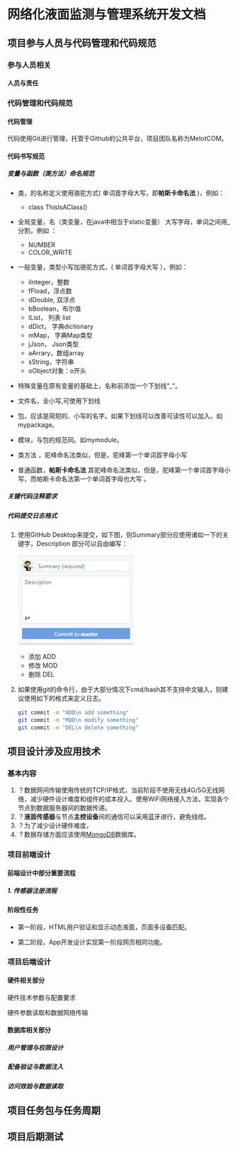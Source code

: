 # 网络化液面监测与管理系统开发文档

## 项目参与人员与代码管理和代码规范

### 参与人员相关

#### 人员与责任

### 代码管理和代码规范
#### 代码管理
代码使用Git进行管理，托管于Github的公共平台，项目团队名称为MeIotCOM。

#### 代码书写规范

##### 变量与函数（类方法）命名规范

- 类，的名称定义使用骆驼方式( 单词首字母大写，即**帕斯卡命名法**  )，例如：
  - class ThisIsAClass()
- 全局变量，名（类变量，在java中相当于static变量） 大写字母，单词之间用_分割，例如 ：
  -  NUMBER  
  -  COLOR_WRITE 
- 一般变量，类型小写加骆驼方式，( 单词首字母大写  ），例如：
  - iInteger，整数
  - fFload，浮点数
  - dDouble, 双浮点
  - bBoolean，布尔值
  - lList， 列表 list
  - dDict， 字典dictionary
  - mMap， 字典Map类型
  - jJson， Json类型
  - aArrary，数组array
  - sString，字符串
  - oObject对象：o开头 
- 特殊变量在原有变量的基础上，名称前添加一个下划线“_”。

-  文件名，全小写,可使用下划线  
-  包，应该是简短的、小写的名字。如果下划线可以改善可读性可以加入。如mypackage。 
-  模块，与包的规范同。如mymodule。  
- 类方法 ，驼峰命名法类似，但是，驼峰第一个单词首字母小写
- 普通函数，**帕斯卡命名法**  其驼峰命名法类似，但是，驼峰第一个单词首字母小写，而帕斯卡命名法第一个单词首字母也大写 。

##### 关键代码注释要求
##### 代码提交日志格式

1. 使用GitHub Desktop来提交，如下图，则Summary部分应使用诸如一下的关键字，Description 部分可以自由编写：

   ![img](./illustration/git-syntax01.png)

   - 添加 ADD
   - 修改 MOD
   - 删除 DEL

2. 如果使用git的命令行，由于大部分情况下cmd/bash其不支持中文输入，则建议使用如下的格式来定义日志。

   ```bash
   git commit -m "ADD\n add something"
   git commit -m "MOD\n modify something"
   git commit -m "DEL\n delete something"
   ```

## 项目设计涉及应用技术

### 基本内容

1. ？数据网间传输使用传统的TCP/IP格式，当前阶段不使用无线4G/5G无线网络，减少硬件设计难度和组件的成本投入。使用WiFi网络接入方法，实现各个节点到数据服务器间的数据传递。
2. ？**液面传感器**与节点**主控设备**间的通信可以采用蓝牙进行，避免线缆。
3. ？为了减少设计硬件难度，
4. ？数据存储方面应该使用[MongoDB](./01关开发文档注释-MongoDB.md)数据库。

### 项目前端设计

#### 前端设计中部分重要流程

##### 1. 传感器注册流程





#### 阶段性任务

- 第一阶段，HTML用户验证和显示动态液面，页面多设备匹配。

- 第二阶段，App开发设计实现第一阶段网页相同功能。

### 项目后端设计

####  硬件相关部分

硬件技术参数与配置要求

硬件参数读取和数据网络传输

#### 数据库相关部分

##### 用户管理与权限设计
##### 配备验证与数据注入
##### 访问效验与数据读取

## 项目任务包与任务周期

## 项目后期测试

